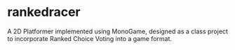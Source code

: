 # rankedracer
A 2D Platformer implemented using MonoGame, designed as a class project to incorporate Ranked Choice Voting into a game format.
